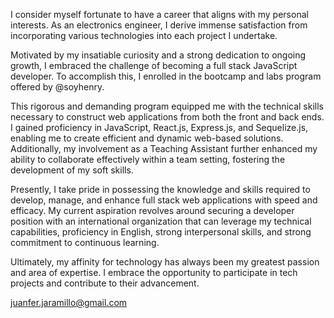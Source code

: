 I consider myself fortunate to have a career that aligns with my personal interests. As an electronics engineer, I derive immense satisfaction from incorporating various technologies into each project I undertake.

Motivated by my insatiable curiosity and a strong dedication to ongoing growth, I embraced the challenge of becoming a full stack JavaScript developer. To accomplish this, I enrolled in the bootcamp and labs program offered by @soyhenry.

This rigorous and demanding program equipped me with the technical skills necessary to construct web applications from both the front and back ends. I gained proficiency in JavaScript, React.js, Express.js, and Sequelize.js, enabling me to create efficient and dynamic web-based solutions. Additionally, my involvement as a Teaching Assistant further enhanced my ability to collaborate effectively within a team setting, fostering the development of my soft skills.

Presently, I take pride in possessing the knowledge and skills required to develop, manage, and enhance full stack web applications with speed and efficacy. My current aspiration revolves around securing a developer position with an international organization that can leverage my technical capabilities, proficiency in English, strong interpersonal skills, and strong commitment to continuous learning.

Ultimately, my affinity for technology has always been my greatest passion and area of expertise. I embrace the opportunity to participate in tech projects and contribute to their advancement.

juanfer.jaramillo@gmail.com
<!--
**juanferjaramillo/juanferjaramillo** is a ✨ _special_ ✨ repository because its `README.md` (this file) appears on your GitHub profile.

Here are some ideas to get you started:

- 🔭 I’m currently working on ...
- 🌱 I’m currently learning ...
- 👯 I’m looking to collaborate on ...
- 🤔 I’m looking for help with ...
- 💬 Ask me about ...
- 📫 How to reach me: ...
- 😄 Pronouns: ...
- ⚡ Fun fact: ...
-->
